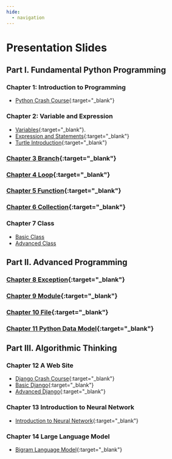 ```yaml
---
hide:
  - navigation
---
```


# Presentation Slides

## Part I. Fundamental Python Programming

### Chapter 1: Introduction to Programming

- [Python Crash Course](ch01_introduction/slides/crash_course.slides.html){:target="\_blank"}

### Chapter 2: Variable and Expression

- [Variables](ch02_variable/slides/variables.slides.html){:target="\_blank"}.
- [Expression and Statements](ch02_variable/slides/expression_statement.slides.html){:target="\_blank"}
- [Turtle Introduction](ch02_variable/slides/turtle_introduction.slides.html){:target="\_blank"}

### [Chapter 3 Branch](ch03_branch/slides/branch.slides.html){:target="\_blank"}

### [Chapter 4 Loop](ch04_loop/slides/loop.slides.html){:target="\_blank"}

### [Chapter 5 Function](ch05_function/slides/function.slides.html){:target="\_blank"}

### [Chapter 6 Collection](ch06_collection/slides/collection.slides.html){:target="\_blank"}

### Chapter 7 Class

- [Basic Class](ch07_class/slides/basic_class.slides.html)
- [Advanced Class](ch07_class/slides/advanced_class.slides.html)

## Part II. Advanced Programming

### [Chapter 8 Exception](ch08_exception/slides/exception.slides.html){:target="\_blank"}

### [Chapter 9 Module](ch09_module/slides/module.slides.html){:target="\_blank"}

### [Chapter 10 File](ch10_file/slides/file.slides.html){:target="\_blank"}

### [Chapter 11 Python Data Model](ch11_data_model/slides/data_model.slides.html){:target="\_blank"}

## Part III. Algorithmic Thinking

### Chapter 12 A Web Site

- [Django Crash Course](ch12_django/slides/django_crash_course.slides.html){:target="\_blank"}
- [Basic Django](ch12_django/slides/basic_django.slides.html){:target="\_blank"}
- [Advanced Django](ch12_django/slides/advanced_django.slides.html){:target="\_blank"}

### Chapter 13 Introduction to Neural Network

- [Introduction to Neural Network](ch13_nn/slides/nn.slides.html){:target="\_blank"}

### Chapter 14 Large Language Model

- [Bigram Language Model](ch13_nn/slides/bigram.slides.html){:target="\_blank"}
